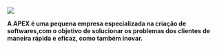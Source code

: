 
<img src="https://github.com/APEX-TCC/APEX-TCC/assets/164682876/5d2a3ea1-6163-4c0a-ab08-6410428c5d1e" ></img>

<B>
<p>  A APEX é uma pequena empresa especializada na criação de softwares,com o objetivo de solucionar os problemas dos clientes de maneira rápida e eficaz, como também inovar.</p>
</B>


